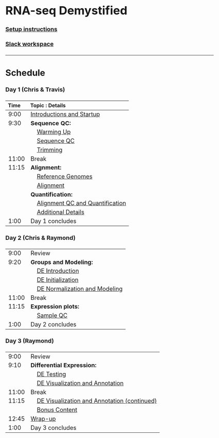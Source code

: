 <style type="text/css">

body, td {
   font-size: 18px;
}
</style>

# RNA-seq Demystified

#### [Setup instructions](workshop_setup/setup_instructions.html)

#### [Slack workspace](https://umbioinfcoreworkshops.slack.com)

---

## Schedule

#### Day 1 (Chris & Travis)
| Time | Topic : Details |
| :---  | :---- |
|  9:00 | [Introductions and Startup](Module00_Introduction.html) |
|  9:30 | **Sequence QC:** |
|       | &nbsp;&nbsp;&nbsp;&nbsp;[Warming Up](Module01_Warming_Up.html) |
|       | &nbsp;&nbsp;&nbsp;&nbsp;[Sequence QC](Module02a_Sequence_QC.html) |
|       | &nbsp;&nbsp;&nbsp;&nbsp;[Trimming](Module02b_Trimming.html) |
| 11:00 | Break |
| 11:15 | **Alignment:** |
|       | &nbsp;&nbsp;&nbsp;&nbsp;[Reference Genomes](Module03a_Reference_Genomes.html) |
|       | &nbsp;&nbsp;&nbsp;&nbsp;[Alignment](Module03b_Alignment.html) |
|       | **Quantification:** |
|       | &nbsp;&nbsp;&nbsp;&nbsp;[Alignment QC and Quantification](Module04_Alignment_QC_and_Quantification.html) |
|       | &nbsp;&nbsp;&nbsp;&nbsp;[Additional Details](Module05_Additional_Details.html) |
|  1:00 | Day 1 concludes |
#### Day 2 (Chris & Raymond)
| | |
| :---  | :---- |
|  9:00 | Review |
|  9:20 | **Groups and Modeling:** |
|       | &nbsp;&nbsp;&nbsp;&nbsp;[DE Introduction](Module06_DEAnalysisSetup.html) |
|       | &nbsp;&nbsp;&nbsp;&nbsp;[DE Initialization](Module07_DESeq2Init.html) |
|       | &nbsp;&nbsp;&nbsp;&nbsp;[DE Normalization and Modeling](Module08_DESeq2DE.html) |
| 11:00 | Break |
| 11:15 | **Expression plots:** |
|       | &nbsp;&nbsp;&nbsp;&nbsp;[Sample QC](Module09_SampleQCViz.html)
|  1:00 | Day 2 concludes |
#### Day 3 (Raymond)
| | |
| :---  | :---- |
|  9:00 | Review |
|  9:10 | **Differential Expression:** |
|       | &nbsp;&nbsp;&nbsp;&nbsp;[DE Testing](Module10_DEComparisons.html) |
|       | &nbsp;&nbsp;&nbsp;&nbsp;[DE Visualization and Annotation](Module11_DEVisualizations.html)|
| 11:00 | Break |
| 11:15 | &nbsp;&nbsp;&nbsp;&nbsp;[DE Visualization and Annotation (continued)](Module11_DEVisualizations.html)|
|       | &nbsp;&nbsp;&nbsp;&nbsp;[Bonus Content](Module11X_BonusContent.html)|
| 12:45 | [Wrap-up](Module99_Wrap_up.html)
|  1:00 | Day 3 concludes |
